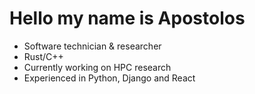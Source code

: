 # Hello my name is Apostolos
- Software technician & researcher
- Rust/C++
- Currently working on HPC research
- Experienced in Python, Django and React

